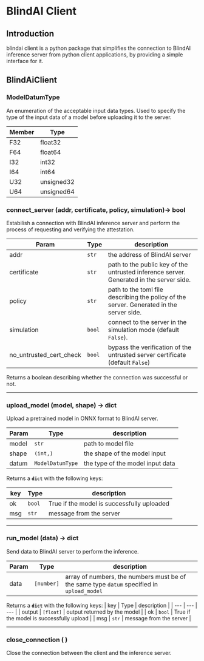 # BlindAI Client
## Introduction
blindai client is a python package that simplifies the connection to BlindAI inference server from python client applications, by providing a simple interface for it. 

## BlindAiClient

### **ModelDatumType**
An enumeration of the acceptable input data types. Used to specify the type of the input data of a model before uploading it to the server.

| Member  | Type | 
|---|---|
| F32 | float32 |
| F64 | float64 |
| I32 | int32 |
| I64 | int64 |
| U32 | unsigned32 |
| U64 | unsigned64 |

### **connect_server (addr, certificate, policy, simulation)-> bool**
Estabilish a connection with BlindAI inference server and perform the process of requesting and verifying the attestation.

| Param | Type | description |
| --- | --- | --- |
| addr| ```str``` | the address of BlindAI server |
| certificate | ``str``| path to the public key of the untrusted inference server. Generated in the server side. |
| policy | ``str`` | path to the toml file describing the policy of the server. Generated in the server side. |
| simulation | ``bool`` | connect to the server in the simulation mode (default `False`). |
| no_untrusted_cert_check |``bool`` | bypass the verification of the untrusted server certificate (default `False`) |

Returns a boolean describing whether the connection was successful or not.

---
### **upload_model (model, shape) -> dict**
Upload a pretrained model in ONNX format to BlindAI server.

| Param | Type | description |
| --- | --- | --- |
| model | ``str``| path to model file|
| shape | ``(int,)`` | the shape of the model input |
| datum | ``ModelDatumType`` | the type of the model input data |

Returns a **``dict``** with the following keys:

| key | Type | description |
| --- | --- | --- |
| ok  | ``bool`` | True if the model is successfully uploaded |
| msg | ``str`` | message from the server | 
---
### **run_model (data) -> dict**
Send data to  BlindAI server to perform the inference.

| Param | Type | description |
| --- | --- | --- |
| data | ``[number]``| array of numbers, the numbers must be of the same type ``datum`` specified in `upload_model`| 

Returns a **``dict``** with the following keys:
| key | Type | description |
| --- | --- | --- |
| output | ``[float]`` | output returned by the model | 
| ok | ``bool`` | True if the model is successfully upload |
| msg | ``str`` | message from the server | 

---
### **close_connection ( )**
Close the connection between the client and the inference server. 
